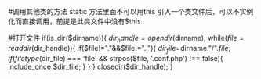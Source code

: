 #调用其他类的方法
static 方法里面不可以用this
引入一个类文件后，可以不实例化而直接调用，前提是此类文件中没有$this

#打开文件
if(is_dir($dirname)){
   $dir_handle=opendir($dirname);
   while($file=readdir($dir_handle)){
     if($file!="."&&$file!=".."){
        $dir_file=$dirname."/".$file;
        if(filetype($dir_file) === 'file' && strpos($file, '.conf.php') !== false){
        	include_once $dir_file;
        }
     }
   }
   closedir($dir_handle);
}